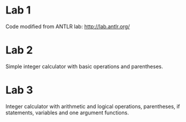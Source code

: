 # Lab 1
Code modified from ANTLR lab: http://lab.antlr.org/

# Lab 2
Simple integer calculator with basic operations and parentheses.

# Lab 3
Integer calculator with arithmetic and logical operations, parentheses, if statements, variables and one argument functions.